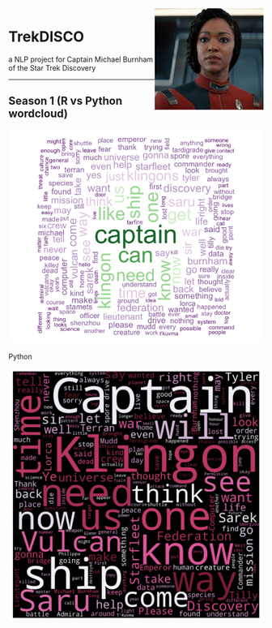 
<img height='200' align='right' src='./img/burnham.png'>

# TrekDISCO
a NLP project for Captain Michael Burnham of the Star Trek Discovery

---

## Season 1 (R vs Python wordcloud)
![R](img/burnham_wordcloud.png)

Python


![Python](img/burnham2_python.png)